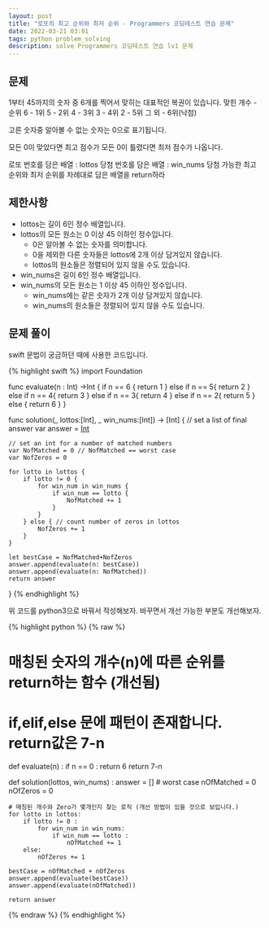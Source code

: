 ```yaml
---
layout: post
title: "로또의 최고 순위와 최저 순위 - Programmers 코딩테스트 연습 문제"
date: 2022-03-21 03:01
tags: python problem_solving
description: solve Programmers 코딩테스트 연습 lv1 문제
---
```


## 문제

1부터 45까지의 숫자 중 6개를 찍어서 맞히는 대표적인 복권이 있습니다.
맞힌 개수 - 순위
6 - 1위
5 - 2위
4 - 3위
3 - 4위
2 - 5위
그 외 - 6위(낙첨)

고른 숫자중 알아볼 수 없는 숫자는 0으로 표기됩니다.

모든 0이 맞았다면 최고 점수가
모든 0이 틀렸다면 최저 점수가 나옵니다.

로또 번호를 담은 배열 : lottos
당첨 번호를 담은 배열 : win_nums
당첨 가능한 최고 순위와 최저 순위를 차례대로 담은 배열을 return하라

## 제한사항
- lottos는 길이 6인 정수 배열입니다.
- lottos의 모든 원소는 0 이상 45 이하인 정수입니다.
    - 0은 알아볼 수 없는 숫자를 의미합니다.
    - 0을 제외한 다른 숫자들은 lottos에 2개 이상 담겨있지 않습니다.
    - lottos의 원소들은 정렬되어 있지 않을 수도 있습니다.
- win_nums은 길이 6인 정수 배열입니다.
- win_nums의 모든 원소는 1 이상 45 이하인 정수입니다.
    - win_nums에는 같은 숫자가 2개 이상 담겨있지 않습니다.
    - win_nums의 원소들은 정렬되어 있지 않을 수도 있습니다.


## 문제 풀이
swift 문법이 궁금하던 때에 사용한 코드입니다.

{% highlight swift %}
import Foundation

func evaluate(n : Int) ->Int {
    if n == 6 {
        return 1
    } else if n == 5{
        return 2
    } else if n == 4{
        return 3
    } else if n == 3{
        return 4
    } else if n == 2{
        return 5
    } else {
        return 6
    }
}

func solution(_ lottos:[Int], _ win_nums:[Int]) -> [Int] {
    // set a list of final answer
    var answer = [Int]()
    
    // set an int for a number of matched numbers
    var NofMatched = 0 // NofMatched == worst case
    var NofZeros = 0
    
    for lotto in lottos {
        if lotto != 0 {
            for win_num in win_nums {
                if win_num == lotto {
                    NofMatched += 1
                }
            }
        } else { // count number of zeros in lottos
            NofZeros += 1
        }
    }
    
    let bestCase = NofMatched+NofZeros 
    answer.append(evaluate(n: bestCase))
    answer.append(evaluate(n: NofMatched))
    return answer
}
{% endhighlight %}

위 코드를 python3으로 바꿔서 작성해보자. 바꾸면서 개선 가능한 부분도 개선해보자.

{% highlight python %}
{% raw %}

# 매칭된 숫자의 개수(n)에 따른 순위를 return하는 함수 (개선됨)
# if,elif,else 문에 패턴이 존재합니다. return값은 7-n
def evaluate(n) :
    if n == 0 :
        return 6
    return 7-n

def solution(lottos, win_nums) :
    answer = []
    # worst case
    nOfMatched = 0
    nOfZeros = 0

    # 매칭된 개수와 Zero가 몇개인지 찾는 로직 (개선 방법이 있을 것으로 보입니다.)
    for lotto in lottos:
        if lotto != 0 :
            for win_num in win_nums:
                if win_num == lotto :
                    nOfMatched += 1
        else:
            nOfZeros += 1
    
    bestCase = nOfMatched + nOfZeros
    answer.append(evaluate(bestCase))
    answer.append(evaluate(nOfMatched))

    return answer
{% endraw %}
{% endhighlight %}
